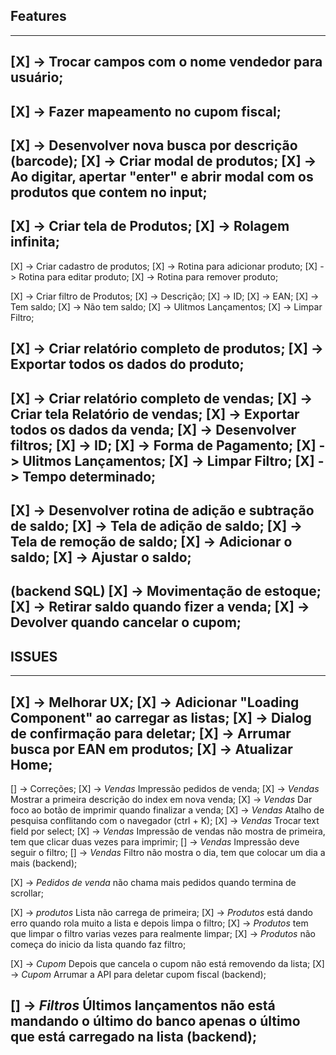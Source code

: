 ## Features

------------------------------------------------------------------------------------------------------------------------
[X] -> Trocar campos com o nome vendedor para usuário;
------------------------------------------------------------------------------------------------------------------------
[X] -> Fazer mapeamento no cupom fiscal;
------------------------------------------------------------------------------------------------------------------------
[X] -> Desenvolver nova busca por descrição (barcode);
   [X] -> Criar modal de produtos;
   [X] -> Ao digitar, apertar "enter" e abrir modal com os produtos que contem no input;
------------------------------------------------------------------------------------------------------------------------
[X] -> Criar tela de Produtos;
   [X] -> Rolagem infinita;
------------------------------------------------------------------------------------------------------------------------
[X] -> Criar cadastro de produtos;
   [X] -> Rotina para adicionar produto;
   [X] -> Rotina para editar produto;
   [X] -> Rotina para remover produto;

[X] -> Criar filtro de Produtos;
   [X] ->  Descrição;
   [X] ->  ID;
   [X] ->  EAN;
   [X] ->  Tem saldo;
   [X] ->  Não tem saldo;
   [X] ->  Ulitmos Lançamentos;
   [X] ->  Limpar Filtro;

[X] -> Criar relatório completo de produtos;
[X] -> Exportar todos os dados do produto;
------------------------------------------------------------------------------------------------------------------------
[X] -> Criar relatório completo de vendas;
   [X] -> Criar tela Relatório de vendas;
   [X] -> Exportar todos os dados da venda;
   [X] -> Desenvolver filtros;
      [X] ->  ID;
      [X] ->  Forma de Pagamento;
      [X] ->  Ulitmos Lançamentos;
      [X] ->  Limpar Filtro;
      [X] ->  Tempo determinado;
------------------------------------------------------------------------------------------------------------------------
[X] -> Desenvolver rotina de adição e subtração de saldo; 
   [X] -> Tela de adição de saldo; 
   [X] -> Tela de remoção de saldo; 
   [X] -> Adicionar o saldo; 
   [X] -> Ajustar o saldo; 
------------------------------------------------------------------------------------------------------------------------
(backend SQL)
[X] -> Movimentação de estoque; 
   [X] -> Retirar saldo quando fizer a venda;
   [X] -> Devolver quando cancelar o cupom;
------------------------------------------------------------------------------------------------------------------------

## ISSUES

------------------------------------------------------------------------------------------------------------------------
[X] -> Melhorar UX;
   [X] -> Adicionar "Loading Component" ao carregar as listas;
   [X] -> Dialog de confirmação para deletar;
   [X] -> Arrumar busca por EAN em produtos;
   [X] -> Atualizar Home;
------------------------------------------------------------------------------------------------------------------------
[] -> Correções;
   [X] -> *Vendas* Impressão pedidos de venda;
   [X] -> *Vendas* Mostrar a primeira descrição do index em nova venda;
   [X] -> *Vendas* Dar foco ao botão de imprimir quando finalizar a venda;
   [X] -> *Vendas* Atalho de pesquisa conflitando com o navegador (ctrl + K);
   [X] -> *Vendas* Trocar text field por select;
   [X] -> *Vendas* Impressão de vendas não mostra de primeira, tem que clicar duas vezes para imprimir;
   [] -> *Vendas* Impressão deve seguir o filtro;
   [] -> *Vendas* Filtro não mostra o dia, tem que colocar um dia a mais (backend);

   [X] -> *Pedidos de venda* não chama mais pedidos quando termina de scrollar;

   [X] -> *produtos* Lista não carrega de primeira;
   [X] -> *Produtos* está dando erro quando rola muito a lista e depois limpa o filtro;
   [X] -> *Produtos* tem que limpar o filtro varias vezes para realmente limpar;
   [X] -> *Produtos* não começa do inicio da lista quando faz filtro;

   [X] -> *Cupom* Depois que cancela o cupom não está removendo da lista;
   [X] -> *Cupom* Arrumar a API para deletar cupom fiscal (backend);

   [] -> *Filtros* Últimos lançamentos não está mandando o último do banco apenas o último que está carregado na lista (backend);
------------------------------------------------------------------------------------------------------------------------
